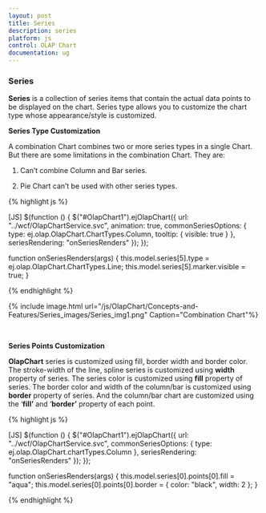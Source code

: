 ```yaml
---
layout: post
title: Series
description: series
platform: js
control: OLAP Chart
documentation: ug
---
```


### Series

**Series** is a collection of series items that contain the actual data points to be displayed on the chart. Series type allows you to customize the chart type whose appearance/style is customized.

**Series Type Customization**

A combination Chart combines two or more series types in a single Chart. But there are some limitations in the combination Chart. They are:

   1. Can’t combine Column and Bar series.

   2. Pie Chart can’t be used with other series types.


{% highlight js %}

[JS] 
$(function () {
    $("#OlapChart1").ejOlapChart({
        url: "../wcf/OlapChartService.svc", animation: true, commonSeriesOptions: {
            type: ej.olap.OlapChart.ChartTypes.Column, tooltip: { visible: true }
        },
        seriesRendering: "onSeriesRenders"
    });
});

function onSeriesRenders(args) {
    this.model.series[5].type = ej.olap.OlapChart.ChartTypes.Line;
    this.model.series[5].marker.visible = true;
}


{% endhighlight %}


{% include image.html url="/js/OlapChart/Concepts-and-Features/Series_images/Series_img1.png" Caption="Combination Chart"%}

<br/>

**Series Points Customization**

**OlapChart** series is customized using fill, border width and border color. The stroke-width of the line, spline series is customized using **width** property of series.  The series color is customized using **fill** property of series. The border color and width of the column/bar is customized using **border** property of series. And the column/bar chart are customized using the ‘**fill’** and ‘**border’** property of each point.

{% highlight js %}

[JS] 
$(function () {
    $("#OlapChart1").ejOlapChart({
        url: "../wcf/OlapChartService.svc",
        commonSeriesOptions: { type: ej.olap.OlapChart.chartTypes.Column },
        seriesRendering: "onSeriesRenders"
    });
});

function onSeriesRenders(args) {
    this.model.series[0].points[0].fill = "aqua";
    this.model.series[0].points[0].border = { color: "black", width: 2 };
}


{% endhighlight %}



